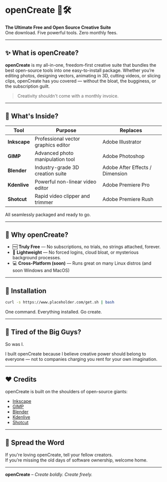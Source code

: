 # openCreate 🎨🛠️

**The Ultimate Free and Open Source Creative Suite**  
One download. Five powerful tools. Zero monthly fees.

---

## ✨ What is openCreate?

**openCreate** is my all-in-one, freedom-first creative suite that bundles the best open-source tools into one easy-to-install package. Whether you’re editing photos, designing vectors, animating in 3D, cutting videos, or slicing clips, openCreate has you covered — without the bloat, the bugginess, or the subscription guilt.

> Creativity shouldn't come with a monthly invoice.

---

## 🎒 What's Inside?

| Tool        | Purpose                            | Replaces                         |
|-------------|------------------------------------|----------------------------------|
| **Inkscape** | Professional vector graphics editor | Adobe Illustrator                |
| **GIMP**     | Advanced photo manipulation tool    | Adobe Photoshop                  |
| **Blender**  | Industry-grade 3D creation suite    | Adobe After Effects / Dimension  |
| **Kdenlive** | Powerful non-linear video editor    | Adobe Premiere Pro               |
| **Shotcut**  | Rapid video clipper and trimmer     | Adobe Premiere Rush              |

All seamlessly packaged and ready to go.

---

## 🧠 Why openCreate?

- 🆓 **Truly Free** — No subscriptions, no trials, no strings attached, forever.
- 🚀 **Lightweight** — No forced logins, cloud bloat, or mysterious background processes.
- 💻 **Cross-Platform (soon)** — Runs great on many Linux distros (and soon Windows and MacOS)

---

## 🔧 Installation

```bash
curl -s https://www.placeholder.com/get.sh | bash
```

One command. Everything installed. Go create.

---

## 🤬 Tired of the Big Guys?

So was I.

I built openCreate because I believe creative power should belong to everyone — not to companies charging you rent for your own imagination.

---

## ❤️ Credits

openCreate is built on the shoulders of open-source giants:

- [Inkscape](https://inkscape.org/)
- [GIMP](https://www.gimp.org/)
- [Blender](https://www.blender.org/)
- [Kdenlive](https://kdenlive.org/)
- [Shotcut](https://shotcut.org/)

---

## 📣 Spread the Word

If you're loving openCreate, tell your fellow creators.  
If you’re missing the old days of software ownership, welcome home.

---

**openCreate** – *Create boldly. Create freely.*